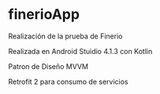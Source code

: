 # finerioApp
Realización de la prueba de Finerio

Realizada en Android Stuidio 4.1.3 con Kotlin

Patron de Diseño MVVM

Retrofit 2 para consumo de servicios
